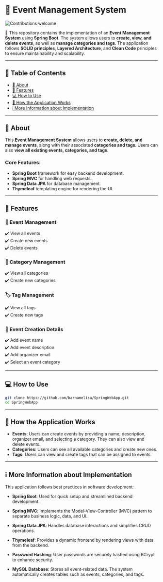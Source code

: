 # 🎉 Event Management System  

![Contributions welcome](https://img.shields.io/badge/contributions-welcome-brightgreen.svg)

📌 This repository contains the implementation of an **Event Management System** using **Spring Boot**. The system allows users to **create, view, and delete events**, as well as **manage categories and tags**. The application follows **SOLID principles**, **Layered Architecture**, and **Clean Code** principles to ensure maintainability and scalability.

---

## 📖 Table of Contents  
- [📌 About](#-about)  
- [🚀 Features](#-features)  
- [💻 How to Use](#-how-to-use)  
- [🔹 How the Application Works](#-how-the-application-works)  
- [ℹ️ More Information about Implementation](#ℹ️-more-information-about-implementation)  

---

## 📌 About  

This **Event Management System** allows users to **create, delete, and manage events**, along with their associated **categories and tags**. Users can also **view all existing events, categories, and tags**.  

### Core Features:
- **Spring Boot** framework for easy backend development.
- **Spring MVC** for handling web requests.
- **Spring Data JPA** for database management.
- **Thymeleaf** templating engine for rendering the UI.

---

## 🚀 Features  

### 📅 **Event Management**  
✔️ View all events  
✔️ Create new events  
✔️ Delete events  

### 📂 **Category Management**  
✔️ View all categories  
✔️ Create new categories  

### 🏷️ **Tag Management**  
✔️ View all tags  
✔️ Create new tags  

### 📜 **Event Creation Details**  
✔️ Add event name  
✔️ Add event description  
✔️ Add organizer email  
✔️ Select an event category  

---

## 💻 How to Use  

```sh
git clone https://github.com/barnamelisa/SpringWebApp.git
cd SpringWebApp
```

---

## 🔹 How the Application Works

-   **Events**: Users can create events by providing a name, description, organizer email, and selecting a category. They can also view and delete events.
-   **Categories**: Users can see all available categories and create new ones.
-   **Tags**: Users can view and create tags that can be assigned to events.

---

## ℹ️ More Information about Implementation

This application follows best practices in software development:

-   **Spring Boot**: Used for quick setup and streamlined backend development.

-   **Spring MVC**: Implements the Model-View-Controller (MVC) pattern to separate business logic, data, and UI.

-   **Spring Data JPA**: Handles database interactions and simplifies CRUD operations.

-   **Thymeleaf**: Provides a dynamic frontend by rendering views with data from the backend.

-   **Password Hashing**: User passwords are securely hashed using BCrypt to enhance security.

-   **MySQL Database**: Stores all event-related data. The system automatically creates tables such as events, categories, and tags.